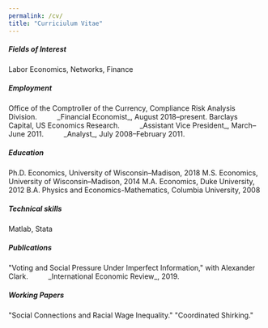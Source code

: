 ```yaml
---
permalink: /cv/
title: "Curriciulum Vitae"
---
```

<h5>Fields of Interest</h5>
Labor Economics, Networks, Finance

<h5>Employment</h5>
Office of the Comptroller of the Currency, Compliance Risk Analysis Division.  
&emsp; &emsp;   _Financial Economist_, August 2018–present.  
Barclays Capital, US Economics Research.  
&emsp; &emsp;   _Assistant Vice President_, March–June 2011.  
&emsp; &emsp;  _Analyst_, July 2008–February 2011.  

<h5>Education</h5>
Ph.D. Economics, University of Wisconsin–Madison, 2018  
M.S. Economics, University of Wisconsin–Madison, 2014  
M.A. Economics, Duke University, 2012  
B.A. Physics and Economics-Mathematics, Columbia University, 2008  

<h5>Technical skills</h5>
Matlab, Stata

<h5>Publications</h5>
"Voting and Social Pressure Under Imperfect Information," with Alexander Clark.  
&emsp; &emsp;   _International Economic Review_, 2019.

<h5>Working Papers</h5>
"Social Connections and Racial Wage Inequality."  
"Coordinated Shirking."



